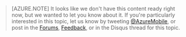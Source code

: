 >[AZURE.NOTE] It looks like we don't have this content ready right now, but we wanted to let you know about it. If you're particularly interested in this topic, let us know by tweeting [@AzureMobile](https://twitter.com/AzureMobile), or post in the [Forums](http://social.msdn.microsoft.com/Forums/windowsazure/en-US/home?forum=azuremobile), [Feedback](http://feedback.azure.com/forums/216254-mobile-services), or in the Disqus thread for this topic.